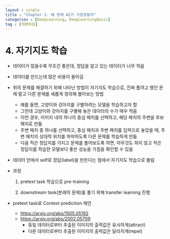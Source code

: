 ```yaml
---
layout : single
title : "Chapter 2. 왜 현재 AI가 가장핫할까"
categories : [DeepLearning, DeepLearningBasic]
tag : [혁팬하임]
---
```


# 4. 자기지도 학습

* 데이터가 많을수록 무조건 좋은데, 정답을 알고 있는 데이터가 너무 적음
* 데이터를 만드는데 많은 비용이 들어감
* 위의 문제를 해결하기 위해 나타난 방법이 자기지도 학습으로, 진짜 풀려고 했던 문제 말고 다른 문제를 새롭게 정의해 풀어보는 방법
  * 예를 들면, 고양이와 강아지를 구별하려는 모델을 학습하고자 함
  * 그런데 고양이와 강아지를 구별해 놓은 데이터의 수가 매우 적음
  * 이런 경우, 이미지 내의 하나의 중심 패치를 선택하고, 해당 패치의 주변을 후보 패치로 만듦
  * 주변 패치 중 하나를 선택하고, 중심 패치과 주변 패치를 입력으로 놓았을 때, 주변 패치의 상대적 위치를 파악하도록 다른 문제를 학습하게 만듦
  * 다음 적은 정답지를 가지고 문제를 풀어보도록 하면, 아무것도 하지 않고 적은 정답지를 학습한 모델보다 좋은 성능을 가짐을 확인할 수 있음
* 데이터 안에서 self로 정답(label)을 만든다는 점에서 자기지도 학습으로 불림

* 과정

  1. pretext task 학습으로 pre-training

  2. downstream task(본래의 문제)를 풀기 위해 transfer learning 진행

* pretext task로 Context prediction 제안

  * https://arxiv.org/abs/1505.05192
  * https://arxiv.org/abs/2002.05709
    * 동일 데이터로부터 추출된 이미지의 출력값은 유사하게(attract)
    * 다른 데이터로부터 추출된 이미지의 출력값은 달라지게(repel)
